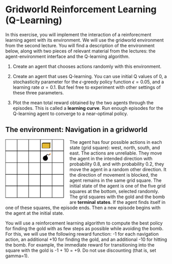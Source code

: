 # Gridworld Reinforcement Learning (Q-Learning)



In this exercise, you will implement the interaction of a reinforecment learning agent with its environment. We will use the gridworld environment from the second lecture. You will find a description of the environment below, along with two pieces of relevant material from the lectures: the agent-environment interface and the Q-learning algorithm.

1. Create an agent that chooses actions randomly with this environment. 

2. Create an agent that uses Q-learning. You can use initial Q values of 0, a stochasticity parameter for the $\epsilon$-greedy policy function $\epsilon=0.05$, and a learning rate $\alpha = 0.1$. But feel free to experiment with other settings of these three parameters.

3. Plot the mean total reward obtained by the two agents through the episodes. This is called a **learning curve**. Run enough episodes for the Q-learning agent to converge to a near-optimal policy. 


## The environment: Navigation in a gridworld

<img src="img/gold.png" style="width: 200px;" align="left"/>

The agent has four possible actions in each state (grid square): west, north, south, and east. The actions are unreliable. They move the agent in the intended direction with probability 0.8, and with probability 0.2, they move the agent in a random other direction. It the direction of movement is blocked, the agent remains in the same grid square. The initial state of the agent is one of the five grid squares at the bottom, selected randomly. The grid squares with the gold and the bomb are **terminal states**. If the agent finds itself in one of these squares, the episode ends. Then a new episode begins with the agent at the initial state.

You will use a reinforcement learning algorithm to compute the best policy for finding the gold with as few steps as possible while avoiding the bomb. For this, we will use the following reward function: -1 for each navigation action, an additional +10 for finding the gold, and an additional -10 for hitting the bomb. For example, the immediate reward for transitioning into the square with the gold is -1 + 10 = +9. Do not use discounting (that is, set gamma=1).
